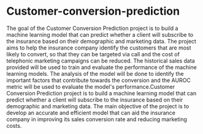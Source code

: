 # Customer-conversion-prediction

The goal of the Customer Conversion Prediction project is to build a machine learning model that can predict whether a client will subscribe to the insurance based on their demographic and marketing data. The project aims to help the insurance company identify the customers that are most likely to convert, so that they can be targeted via call and the cost of telephonic marketing campaigns can be reduced. The historical sales data provided will be used to train and evaluate the performance of the machine learning models. The analysis of the model will be done to identify the important factors that contribute towards the conversion and the AUROC metric will be used to evaluate the model's performance.Customer Conversion Prediction project is to build a machine learning model that can predict whether a client will subscribe to the insurance based on their demographic and marketing data. The main objective of the project is to develop an accurate and efficient model that can aid the insurance company in improving its sales conversion rate and reducing marketing costs.

